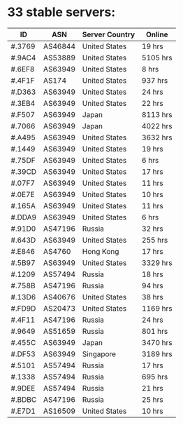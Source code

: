 # 33 stable servers:

| ID | ASN | Server Country | Online |
| ------ | ------ | ------ | ------ |
| #.3769 | AS46844 | United States | 19 hrs |
| #.9AC4 | AS53889 | United States | 5105 hrs |
| #.6EF8 | AS63949 | United States | 8 hrs |
| #.4F1F | AS174 | United States | 937 hrs |
| #.D363 | AS63949 | United States | 24 hrs |
| #.3EB4 | AS63949 | United States | 22 hrs |
| #.F507 | AS63949 | Japan | 8113 hrs |
| #.7066 | AS63949 | Japan | 4022 hrs |
| #.A495 | AS63949 | United States | 3632 hrs |
| #.1449 | AS63949 | United States | 19 hrs |
| #.75DF | AS63949 | United States | 6 hrs |
| #.39CD | AS63949 | United States | 17 hrs |
| #.07F7 | AS63949 | United States | 11 hrs |
| #.0E7E | AS63949 | United States | 10 hrs |
| #.165A | AS63949 | United States | 11 hrs |
| #.DDA9 | AS63949 | United States | 6 hrs |
| #.91D0 | AS47196 | Russia | 32 hrs |
| #.643D | AS63949 | United States | 255 hrs |
| #.E846 | AS4760 | Hong Kong | 17 hrs |
| #.5B97 | AS63949 | United States | 3329 hrs |
| #.1209 | AS57494 | Russia | 18 hrs |
| #.758B | AS47196 | Russia | 94 hrs |
| #.13D6 | AS40676 | United States | 38 hrs |
| #.FD9D | AS20473 | United States | 1169 hrs |
| #.4F11 | AS47196 | Russia | 24 hrs |
| #.9649 | AS51659 | Russia | 801 hrs |
| #.455C | AS63949 | Japan | 3470 hrs |
| #.DF53 | AS63949 | Singapore | 3189 hrs |
| #.5101 | AS57494 | Russia | 17 hrs |
| #.1338 | AS57494 | Russia | 695 hrs |
| #.9DEE | AS57494 | Russia | 21 hrs |
| #.BDBC | AS47196 | Russia | 25 hrs |
| #.E7D1 | AS16509 | United States | 10 hrs |

